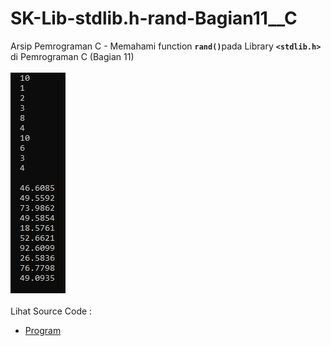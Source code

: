 # SK-Lib-stdlib.h-rand-Bagian11__C
Arsip Pemrograman C - Memahami function <code><b>rand()</b></code>pada Library <code><b>&lt;stdlib.h></b></code> di Pemrograman C (Bagian 11)<br><br>
<img src="https://github.com/RizkyKhapidsyah/SK-Lib-stdlib.h-rand-Bagian11__C/blob/master/SK-Lib-stdlib.h-rand-Bagian11__C/x64/result/001.PNG"><br><br>
Lihat Source Code : <br>
- <a href="https://github.com/RizkyKhapidsyah/SK-Lib-stdlib.h-rand-Bagian11__C/blob/master/SK-Lib-stdlib.h-rand-Bagian11__C/Source.c">Program</a>
